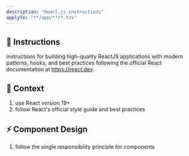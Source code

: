 ```yaml
---
description: "React.js instructions"
applyTo: "**/app/**/*.tsx"
---
```


## 💬 Instructions

instructions for building high-quality ReactJS applications with modern patterns, hooks, and best practices following the official React documentation at https://react.dev.

## 🔋 Context

1. use React version 19+
1. follow React's official style guide and best practices

## ⚡ Component Design

1. follow the single responsibility principle for components
